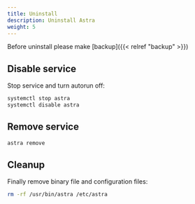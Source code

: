 ```yaml
---
title: Uninstall
description: Uninstall Astra
weight: 5
---
```


Before uninstall please make [backup]({{< relref "backup" >}})

## Disable service

Stop service and turn autorun off:

```sh
systemctl stop astra
systemctl disable astra
```

## Remove service

```sh
astra remove
```

## Cleanup

Finally remove binary file and configuration files:

```sh
rm -rf /usr/bin/astra /etc/astra
```
